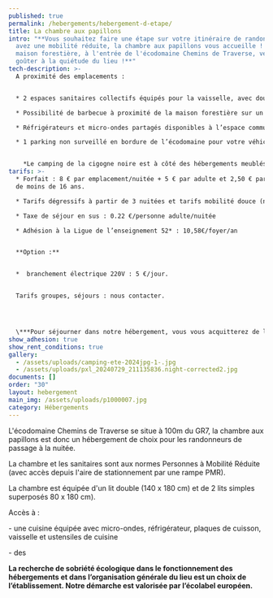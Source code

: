 ```yaml
---
published: true
permalink: /hebergements/hebergement-d-etape/
title: La chambre aux papillons
intro: "**Vous souhaitez faire une étape sur votre itinéraire de randonnée, vous
  avez une mobilité réduite, la chambre aux papillons vous accueille ! Dans la
  maison forestière, à l'entrée de l'écodomaine Chemins de Traverse, venez
  goûter à la quiétude du lieu !**"
tech-description: >-
  A proximité des emplacements :


  * 2 espaces sanitaires collectifs équipés pour la vaisselle, avec douches (eau chaude) au milieu du camping et un deuxième avec douches, WC et bacs vaisselle pour les sanitaires situés à côté de l’accueil.

  * Possibilité de barbecue à proximité de la maison forestière sur un espace dédié.

  * Réfrigérateurs et micro-ondes partagés disponibles à l’espace commun à côté de la maison forestière.

  * 1 parking non surveillé en bordure de l’écodomaine pour votre véhicule (10 places). Les déplacements à l’intérieur du camping se font à pied.


    *Le camping de la cigogne noire est à côté des hébergements meublés de Chemins de Traverse (10 hébergements) et d’un espace réservé aux accueils de groupes (ponctuels). Le site est vaste, plus de 2 hectares, il y a de la place pour tous et nous veillons à ce que chacun trouve quiétude et intimité.*
tarifs: >-
  * Forfait : 8 € par emplacement/nuitée + 5 € par adulte et 2,50 € par enfant
  de moins de 16 ans.

  * Tarifs dégressifs à partir de 3 nuitées et tarifs mobilité douce (nous contacter)

  * Taxe de séjour en sus : 0.22 €/personne adulte/nuitée

  * Adhésion à la Ligue de l’enseignement 52* : 10,58€/foyer/an


  **Option :**


  *  branchement électrique 220V : 5 €/jour.


  Tarifs groupes, séjours : nous contacter.




  \***Pour séjourner dans notre hébergement, vous vous acquitterez de l’adhésion annuelle à la Ligue de l’enseignement de Haute-Marne, association d’éducation populaire,  porteuse du projet. Il vous sera donc demandé une adhésion de 10,58€ par foyer et par an à votre arrivée. En réservant, vous vous engagez à régler l’adhésion à votre arrivée à Chemins de Traverse. Merci de votre confiance.**
show_adhesion: true
show_rent_conditions: true
gallery:
  - /assets/uploads/camping-ete-2024jpg-1-.jpg
  - /assets/uploads/pxl_20240729_211135836.night-corrected2.jpg
documents: []
order: "30"
layout: hebergement
main_img: /assets/uploads/p1000007.jpg
category: Hébergements
---
```



L'écodomaine Chemins de Traverse se situe à 100m du GR7, la chambre aux papillons est donc un hébergement de choix pour les randonneurs de passage à la nuitée. 

La chambre et les sanitaires sont aux normes Personnes à Mobilité Réduite (avec accès depuis l'aire de stationnement par une rampe PMR).

La chambre est équipée d'un lit double (140 x 180 cm) et de 2 lits simples superposés 80 x 180 cm).

Accès à :

\- une cuisine équipée avec micro-ondes, réfrigérateur, plaques de cuisson, vaisselle et ustensiles de cuisine

\- des 

**La recherche de sobriété écologique dans le fonctionnement des hébergements et dans l’organisation générale du lieu est un choix de l’établissement. Notre démarche est valorisée par l’écolabel européen.**
